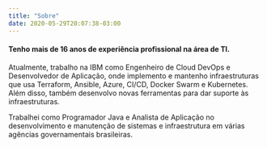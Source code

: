 ```yaml
---
title: "Sobre"
date: 2020-05-29T20:07:38-03:00
---
```


#### Tenho mais de 16 anos de experiência profissional na área de TI.

Atualmente, trabalho na IBM como Engenheiro de Cloud DevOps e Desenvolvedor de Aplicação, onde implemento e mantenho infraestruturas que usa Terraform, Ansible, Azure, CI/CD, Docker Swarm e Kubernetes. Além disso, também desenvolvo novas ferramentas para dar suporte às infraestruturas.

Trabalhei como Programador Java e Analista de Aplicação no desenvolvimento e manutenção de sistemas e infraestrutura em várias agências governamentais brasileiras.